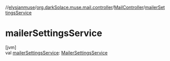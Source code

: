 //[elysianmuse](../../../index.md)/[org.darkSolace.muse.mail.controller](../index.md)/[MailController](index.md)/[mailerSettingsService](mailer-settings-service.md)

# mailerSettingsService

[jvm]\
val [mailerSettingsService](mailer-settings-service.md): [MailerSettingsService](../../org.darkSolace.muse.mail.service/-mailer-settings-service/index.md)
